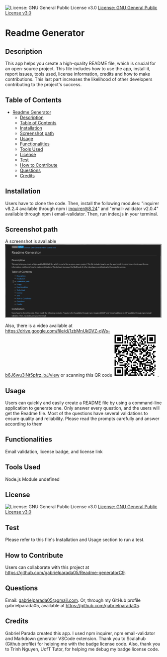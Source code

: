 
![License: GNU General Public License v3.0](https://img.shields.io/badge/License-GPLv3-blue.svg)
[License: GNU General Public License v3.0](https://www.gnu.org/licenses/gpl-3.0)

# Readme Generator

## Description
This app helps you create a high-quality README file, which is crucial for an open-source project. This file includes how to use the app, install it, report issues, tools used, license information, credits and how to make contributions. This last part increases the likelihood of other developers contributing to the project's success.

## Table of Contents
- [Readme Generator](#readme-generator)
  - [Description](#description)
  - [Table of Contents](#table-of-contents)
  - [Installation](#installation)
  - [Screenshot path](#screenshot-path)
  - [Usage](#usage)
  - [Functionalities](#functionalities)
  - [Tools Used](#tools-used)
  - [License](#license)
  - [Test](#test)
  - [How to Contribute](#how-to-contribute)
  - [Questions](#questions)
  - [Credits](#credits)

## Installation 
Users have to clone the code. Then, install the following modules: "inquirer v8.2.4 available through npm i inquirer@8.24" and "email-validator v2.0.4" available through npm i email-validator. Then, run index.js in your terminal. 

## Screenshot path
A screenshot is available ![screenshot](./Develop/screenshot.png)

Also, there is a video available at https://drive.google.com/file/d/1zbMnUkDVZ-qWs-b6J6wu3iNt5pfrz_bJ/view  or scanning this QR code ![QR code video](./Develop/video%20demo%20qr-code.png).

## Usage
Users can quickly and easily create a README file by using a command-line application to generate one. Only answer every question, and the users will get the Readme file. Most of the questions have several validations to ensure quality and reliability. Please read the prompts carefully and answer according to them

## Functionalities
Email validation, license badge, and license link

## Tools Used
Node.js Module
undefined

## License
![License: GNU General Public License v3.0](https://img.shields.io/badge/License-GPLv3-blue.svg)
[License: GNU General Public License v3.0](https://www.gnu.org/licenses/gpl-3.0)

## Test
Please refer to this file's Installation and Usage section to run a test. 

## How to Contribute  
Users can collaborate with this project at https://github.com/gabrielparada05/Readme-generatorC9.

## Questions 
 Email: [gabrielparada05@gmail.com](mailto:gabrielparada05@gmail.com). Or, through my GitHub profile gabrielparada05, available at https://github.com/gabrielparada05.


## Credits
Gabriel Parada created this app. I used npm inquirer, npm email-validator and Markdown generator VSCode extension. Thank you to Scalahub (Github profile) for helping me with the badge license code. Also, thank you to Trinh Nguyen, UofT Tutor, for helping me debug my badge license code.  

